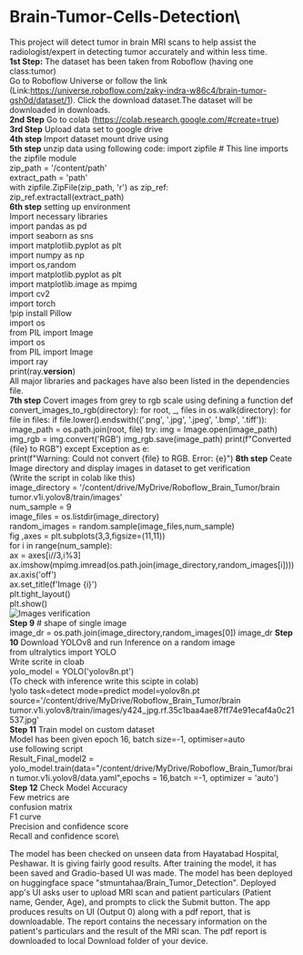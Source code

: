 # Brain-Tumor-Cells-Detection\
This project will detect tumor in brain MRI scans to help assist the radiologist/expert in detecting tumor accurately and within less time.\
**1st Step:** The dataset has been taken from Roboflow (having one class:tumor)\
            Go to Roboflow Universe or follow the link\
            (Link:https://universe.roboflow.com/zaky-indra-w86c4/brain-tumor-gsh0d/dataset/1).
              Click the download dataset.The dataset will be downloaded in downloads.\
**2nd Step** Go to colab (https://colab.research.google.com/#create=true)\
**3rd Step** Upload data set to google drive \
**4th step** Import dataset mount drive using \
**5th step** unzip data using following code: import zipfile # This line imports the zipfile module\
              zip_path = '/content/path'\
              extract_path = 'path'\
              with zipfile.ZipFile(zip_path, 'r') as zip_ref:\
                  zip_ref.extractall(extract_path)\
**6th step** setting up environment\
              Import necessary libraries \
              import pandas as pd\
              import seaborn as sns\
              import matplotlib.pyplot as plt\
              import numpy as np\
              import os,random\
              import matplotlib.pyplot as plt\
              import matplotlib.image as mpimg\
              import cv2\
              import torch\
              !pip install Pillow\
              import os\
              from PIL import Image\
              import os\
              from PIL import Image\
              import ray\
              print(ray.__version__)\
              All major libraries and packages have also been listed in the dependencies file.\
  **7th step**
              Covert images from grey to rgb scale using defining a function 
              def convert_images_to_rgb(directory):
                  for root, _, files in os.walk(directory):
                      for file in files:
                            if file.lower().endswith(('.png', '.jpg', '.jpeg', '.bmp', '.tiff')):
                              image_path = os.path.join(root, file)
                              try:
                              img = Image.open(image_path)
                              img_rgb = img.convert('RGB')
                              img_rgb.save(image_path)
                              print(f"Converted {file} to RGB")
                      except Exception as e:\
                              print(f"Warning: Could not convert {file} to RGB. Error: {e}")
 **8th step** Ceate Image directory and display images in dataset to get verification\
            (Write the script in colab like this)\
            image_directory = '/content/drive/MyDrive/Roboflow_Brain_Tumor/brain tumor.v1i.yolov8/train/images'\
            num_sample = 9\
            image_files = os.listdir(image_directory)\
            random_images = random.sample(image_files,num_sample)\
            fig ,axes = plt.subplots(3,3,figsize=(11,11))\
            for i in range(num_sample):\
              ax = axes[i//3,i%3]\
              ax.imshow(mpimg.imread(os.path.join(image_directory,random_images[i])))\
              ax.axis('off')\
              ax.set_title(f'Image {i}')\
              plt.tight_layout()\
            plt.show()\
![Images verification](https://github.com/user-attachments/assets/2ca23625-454d-4ed1-8e04-2444f979a8ab)\
**Step 9** # shape of single image\
            image_dr = os.path.join(image_directory,random_images[0])
            image_dr
**Step 10** Download YOLOv8 and run Inference on a random image\
                    from ultralytics import YOLO\
             Write scrite in cloab\
             yolo_model = YOLO('yolov8n.pt')\
                 (To check with inference write this scipte in colab)\
                 !yolo task=detect mode=predict model=yolov8n.pt source='/content/drive/MyDrive/Roboflow_Brain_Tumor/brain             tumor.v1i.yolov8/train/images/y424_jpg.rf.35c1baa4ae87ff74e91ecaf4a0c21537.jpg'\
**Step 11** Train model on custom dataset \
            Model has been given epoch 16, batch size=-1, optimiser=auto\
            use following script\
Result_Final_model2 = yolo_model.train(data="/content/drive/MyDrive/Roboflow_Brain_Tumor/brain tumor.v1i.yolov8/data.yaml",epochs = 16,batch =-1, optimizer = 'auto')\
**Step 12** Check Model Accuracy\
Few metrics are\
            confusion matrix\
            F1 curve\
            Precision and confidence score\
            Recall and confidence score\




The model has been checked on unseen data from Hayatabad Hospital, Peshawar. It is giving fairly good results.
After training the model, it has been saved and Gradio-based UI was made.
The model has been deployed on huggingface space "stmuntahaa/Brain_Tumor_Detection".
Deployed app's UI asks user to upload MRI scan and patient particulars (Patient name, Gender, Age), and prompts to click the Submit button.
The app produces results on UI (Output 0) along with a pdf report, that is downloadable. The report contains the necessary information on the patient's particulars and the result of the MRI scan. The pdf report is downloaded to local Download folder of your device.
